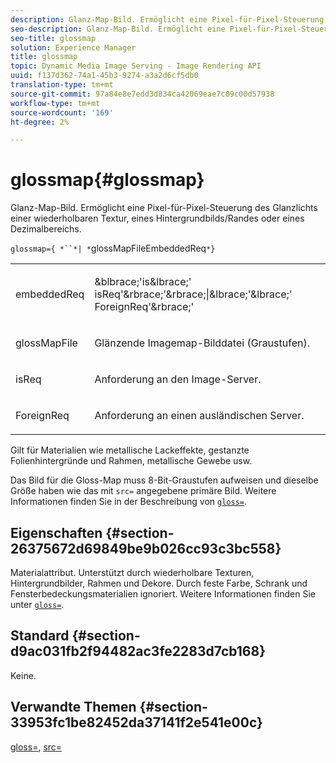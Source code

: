 ```yaml
---
description: Glanz-Map-Bild. Ermöglicht eine Pixel-für-Pixel-Steuerung des Glanzlichts einer wiederholbaren Textur, eines Hintergrundbilds/Randes oder eines Dezimalbereichs.
seo-description: Glanz-Map-Bild. Ermöglicht eine Pixel-für-Pixel-Steuerung des Glanzlichts einer wiederholbaren Textur, eines Hintergrundbilds/Randes oder eines Dezimalbereichs.
seo-title: glossmap
solution: Experience Manager
title: glossmap
topic: Dynamic Media Image Serving - Image Rendering API
uuid: f137d362-74a1-45b3-9274-a3a2d6cf5db0
translation-type: tm+mt
source-git-commit: 97a84e8e7edd3d834ca42069eae7c09c00d57938
workflow-type: tm+mt
source-wordcount: '169'
ht-degree: 2%

---
```



# glossmap{#glossmap}

Glanz-Map-Bild. Ermöglicht eine Pixel-für-Pixel-Steuerung des Glanzlichts einer wiederholbaren Textur, eines Hintergrundbilds/Randes oder eines Dezimalbereichs.

`glossmap={ *``*| *`glossMapFileEmbeddedReq`*}`

<table id="simpletable_6AFC3DEB61D647339525C7CFFA052608"> 
 <tr class="strow"> 
  <td class="stentry"> <p><span class="codeph"> <span class="varname"> embeddedReq</span> </span> </p></td> 
  <td class="stentry"> <p><span class="codeph">&amp;blbrace;'is&amp;lbrace;'<span class="varname"> isReq</span>'&amp;rbrace;'&amp;rbrace;|&amp;lbrace;'&amp;lbrace;'<span class="varname"> ForeignReq</span>'&amp;rbrace;'  </span> </p></td> 
 </tr> 
 <tr class="strow"> 
  <td class="stentry"> <p><span class="codeph"> <span class="varname"> glossMapFile</span> </span> </p></td> 
  <td class="stentry"> <p>Glänzende Imagemap-Bilddatei (Graustufen). </p></td> 
 </tr> 
 <tr class="strow"> 
  <td class="stentry"> <p><span class="codeph"> <span class="varname"> isReq</span> </span> </p></td> 
  <td class="stentry"> <p>Anforderung an den Image-Server. </p></td> 
 </tr> 
 <tr class="strow"> 
  <td class="stentry"> <p><span class="codeph"> <span class="varname"> ForeignReq  </span> </span> </p></td> 
  <td class="stentry"> <p>Anforderung an einen ausländischen Server. </p></td> 
 </tr> 
</table>

Gilt für Materialien wie metallische Lackeffekte, gestanzte Folienhintergründe und Rahmen, metallische Gewebe usw.

Das Bild für die Gloss-Map muss 8-Bit-Graustufen aufweisen und dieselbe Größe haben wie das mit `src=` angegebene primäre Bild. Weitere Informationen finden Sie in der Beschreibung von [ `gloss=`](../../../../../ir-api/http-protocol/image-rendering-api-ref/c-ir-http-protocol-ref/c-ir-http-protocol-command-reference/r-ir-http-gloss.md#reference-325aef2ee51e4e1584a06047427340ca).

## Eigenschaften {#section-26375672d69849be9b026cc93c3bc558}

Materialattribut. Unterstützt durch wiederholbare Texturen, Hintergrundbilder, Rahmen und Dekore. Durch feste Farbe, Schrank und Fensterbedeckungsmaterialien ignoriert. Weitere Informationen finden Sie unter [ `gloss=`](../../../../../ir-api/http-protocol/image-rendering-api-ref/c-ir-http-protocol-ref/c-ir-http-protocol-command-reference/r-ir-http-gloss.md#reference-325aef2ee51e4e1584a06047427340ca).

## Standard {#section-d9ac031fb2f94482ac3fe2283d7cb168}

Keine.

## Verwandte Themen {#section-33953fc1be82452da37141f2e541e00c}

[gloss=](../../../../../ir-api/http-protocol/image-rendering-api-ref/c-ir-http-protocol-ref/c-ir-http-protocol-command-reference/r-ir-http-gloss.md#reference-325aef2ee51e4e1584a06047427340ca),  [src=](../../../../../ir-api/http-protocol/image-rendering-api-ref/c-ir-http-protocol-ref/c-ir-http-protocol-command-reference/r-ir-src.md#reference-62c98abad22149d68d405ed6aaff8272)
